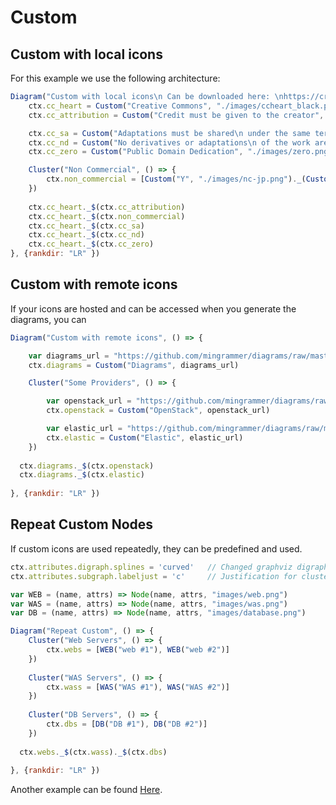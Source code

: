 # Custom

## Custom with local icons

For this example we use the following architecture:

```js
Diagram("Custom with local icons\n Can be downloaded here: \nhttps://creativecommons.org/about/downloads/", () => {
	ctx.cc_heart = Custom("Creative Commons", "./images/ccheart_black.png")
	ctx.cc_attribution = Custom("Credit must be given to the creator", "./images/by.png")

	ctx.cc_sa = Custom("Adaptations must be shared\n under the same terms", "./images/sa.png")
	ctx.cc_nd = Custom("No derivatives or adaptations\n of the work are permitted", "./images/nd.png")
	ctx.cc_zero = Custom("Public Domain Dedication", "./images/zero.png")

	Cluster("Non Commercial", () => {
		ctx.non_commercial = [Custom("Y", "./images/nc-jp.png")._(Custom("E", "./images/nc-eu.png"))._(Custom("S", "./images/nc.png"))]
	})
	
	ctx.cc_heart._$(ctx.cc_attribution)
	ctx.cc_heart._$(ctx.non_commercial)
	ctx.cc_heart._$(ctx.cc_sa)
	ctx.cc_heart._$(ctx.cc_nd)
	ctx.cc_heart._$(ctx.cc_zero)
}, {rankdir: "LR" })
```


## Custom with remote icons

If your icons are hosted and can be accessed when you generate the diagrams, you can

```js
Diagram("Custom with remote icons", () => {

	var diagrams_url = "https://github.com/mingrammer/diagrams/raw/master/assets/img/diagrams.png"
	ctx.diagrams = Custom("Diagrams", diagrams_url)

	Cluster("Some Providers", () => {

		var openstack_url = "https://github.com/mingrammer/diagrams/raw/master/resources/openstack/openstack.png"
		ctx.openstack = Custom("OpenStack", openstack_url)

		var elastic_url = "https://github.com/mingrammer/diagrams/raw/master/resources/elastic/saas/elastic.png"
		ctx.elastic = Custom("Elastic", elastic_url)
	})
	
  ctx.diagrams._$(ctx.openstack)
  ctx.diagrams._$(ctx.elastic)
  
}, {rankdir: "LR" })
```

## Repeat Custom Nodes

If custom icons are used repeatedly, they can be predefined and used.

```js
ctx.attributes.digraph.splines = 'curved'	// Changed graphviz digraph splines
ctx.attributes.subgraph.labeljust = 'c'		// Justification for cluster labels

var WEB = (name, attrs) => Node(name, attrs, "images/web.png")
var WAS = (name, attrs) => Node(name, attrs, "images/was.png")
var DB = (name, attrs) => Node(name, attrs, "images/database.png")

Diagram("Repeat Custom", () => {
	Cluster("Web Servers", () => {
		ctx.webs = [WEB("web #1"), WEB("web #2")]
	})
	
	Cluster("WAS Servers", () => {
		ctx.wass = [WAS("WAS #1"), WAS("WAS #2")]
	})
	
	Cluster("DB Servers", () => {
		ctx.dbs = [DB("DB #1"), DB("DB #2")]
	})
	
  ctx.webs._$(ctx.wass)._$(ctx.dbs)
  
}, {rankdir: "LR" })
```


Another example can be found [Here](getting-started/examples#rabbitmq-consumers-with-custom-nodes).
